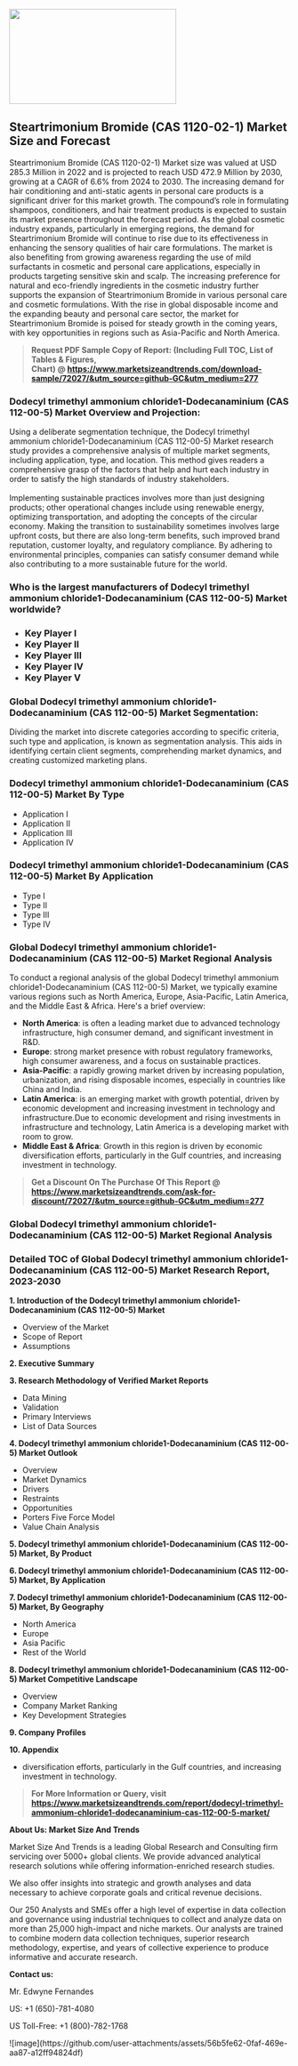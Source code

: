 <p><img class="alignnone size-medium wp-image-20088" src="https://ffe5etoiles.com/wp-content/uploads/2024/12/MST1-300x171.png" alt="" width="300" height="171" /></p><h2>Steartrimonium Bromide (CAS 1120-02-1) Market Size and Forecast</h2> <p>Steartrimonium Bromide (CAS 1120-02-1) Market size was valued at USD 285.3 Million in 2022 and is projected to reach USD 472.9 Million by 2030, growing at a CAGR of 6.6% from 2024 to 2030. The increasing demand for hair conditioning and anti-static agents in personal care products is a significant driver for this market growth. The compound’s role in formulating shampoos, conditioners, and hair treatment products is expected to sustain its market presence throughout the forecast period. As the global cosmetic industry expands, particularly in emerging regions, the demand for Steartrimonium Bromide will continue to rise due to its effectiveness in enhancing the sensory qualities of hair care formulations. The market is also benefiting from growing awareness regarding the use of mild surfactants in cosmetic and personal care applications, especially in products targeting sensitive skin and scalp. The increasing preference for natural and eco-friendly ingredients in the cosmetic industry further supports the expansion of Steartrimonium Bromide in various personal care and cosmetic formulations. With the rise in global disposable income and the expanding beauty and personal care sector, the market for Steartrimonium Bromide is poised for steady growth in the coming years, with key opportunities in regions such as Asia-Pacific and North America.</p> </p><blockquote id="" class=""><strong>Request PDF Sample Copy of Report: (Including Full TOC, List of Tables &amp; Figures, Chart)&nbsp;@&nbsp;<strong><a href="https://www.marketsizeandtrends.com/download-sample/72027/&utm_source=github-GC&utm_medium=277" target="_blank">https://www.marketsizeandtrends.com/download-sample/72027/&utm_source=github-GC&utm_medium=277</a></strong></strong></blockquote><h3 id="" class="">Dodecyl trimethyl ammonium chloride1-Dodecanaminium (CAS 112-00-5) Market&nbsp;Overview and Projection:</h3><p id="" class="">Using a deliberate segmentation technique, the Dodecyl trimethyl ammonium chloride1-Dodecanaminium (CAS 112-00-5) Market research study provides a comprehensive analysis of multiple market segments, including application, type, and location. This method gives readers a comprehensive grasp of the factors that help and hurt each industry in order to satisfy the high standards of industry stakeholders. <br /> <br />Implementing sustainable practices involves more than just designing products; other operational changes include using renewable energy, optimizing transportation, and adopting the concepts of the circular economy. Making the transition to sustainability sometimes involves large upfront costs, but there are also long-term benefits, such improved brand reputation, customer loyalty, and regulatory compliance. By adhering to environmental principles, companies can satisfy consumer demand while also contributing to a more sustainable future for the world.</p><h3 id="" class="">Who is the largest manufacturers of&nbsp;Dodecyl trimethyl ammonium chloride1-Dodecanaminium (CAS 112-00-5) Market worldwide?</h3><h3 class=""><p><ul><li>Key Player I </li><li> Key Player II </li><li> Key Player III </li><li> Key Player IV </li><li> Key Player V</li></ul></p></h3><h3 id="" class="">Global&nbsp;Dodecyl trimethyl ammonium chloride1-Dodecanaminium (CAS 112-00-5) Market Segmentation:</h3><p id="" class="">Dividing the market into discrete categories according to specific criteria, such type and application, is known as segmentation analysis. This aids in identifying certain client segments, comprehending market dynamics, and creating customized marketing plans.</p><h3 id="" class="">Dodecyl trimethyl ammonium chloride1-Dodecanaminium (CAS 112-00-5) Market&nbsp;By Type</h3><p><p><ul><li>Application I</li><li> Application II</li><li> Application III</li><li> Application IV</p></li></ul></p></p><h3 id="" class="">Dodecyl trimethyl ammonium chloride1-Dodecanaminium (CAS 112-00-5) Market&nbsp;By Application</h3><p class=""><p><ul><li>Type I</li><li> Type II</li><li> Type III</li><li> Type IV</li></ul></p></p><h3 id="" class="">Global Dodecyl trimethyl ammonium chloride1-Dodecanaminium (CAS 112-00-5) Market Regional Analysis</h3><p id="" class="">To conduct a regional analysis of the global Dodecyl trimethyl ammonium chloride1-Dodecanaminium (CAS 112-00-5) Market, we typically examine various regions such as North America, Europe, Asia-Pacific, Latin America, and the Middle East &amp; Africa. Here's a brief overview:</p><ul><li><strong>North America</strong>: is often a leading market due to advanced technology infrastructure, high consumer demand, and significant investment in R&amp;D.</li><li><strong>Europe</strong>: strong market presence with robust regulatory frameworks, high consumer awareness, and a focus on sustainable practices.</li><li><strong>Asia-Pacific</strong>: a rapidly growing market driven by increasing population, urbanization, and rising disposable incomes, especially in countries like China and India.</li><li><strong>Latin America</strong>: is an emerging market with growth potential, driven by economic development and increasing investment in technology and infrastructure.Due to economic development and rising investments in infrastructure and technology, Latin America is a developing market with room to grow.</li><li><strong>Middle East &amp; Africa</strong>: Growth in this region is driven by economic diversification efforts, particularly in the Gulf countries, and increasing investment in technology.</li></ul><blockquote id="" class=""><strong>Get a Discount On The Purchase Of This Report @ <strong><a href="https://www.marketsizeandtrends.com/ask-for-discount/72027/&utm_source=github-GC&utm_medium=277" target="_blank">https://www.marketsizeandtrends.com/ask-for-discount/72027/&utm_source=github-GC&utm_medium=277</a></strong></strong></blockquote><h3 id="" class="">Global Dodecyl trimethyl ammonium chloride1-Dodecanaminium (CAS 112-00-5) Market Regional Analysis</h3><h3 id="" class="">Detailed TOC of Global Dodecyl trimethyl ammonium chloride1-Dodecanaminium (CAS 112-00-5) Market Research Report, 2023-2030</h3><p id="" class=""><strong>1. Introduction of the Dodecyl trimethyl ammonium chloride1-Dodecanaminium (CAS 112-00-5) Market</strong></p><ul><li>Overview of the Market</li><li>Scope of Report</li><li>Assumptions</li></ul><p id="" class=""><strong>2. Executive Summary</strong></p><p id="" class=""><strong>3. Research Methodology of Verified Market Reports</strong></p><ul><li>Data Mining</li><li>Validation</li><li>Primary Interviews</li><li>List of Data Sources</li></ul><p id="" class=""><strong>4. Dodecyl trimethyl ammonium chloride1-Dodecanaminium (CAS 112-00-5) Market Outlook</strong></p><ul><li>Overview</li><li>Market Dynamics</li><li>Drivers</li><li>Restraints</li><li>Opportunities</li><li>Porters Five Force Model</li><li>Value Chain Analysis</li></ul><p id="" class=""><strong>5. Dodecyl trimethyl ammonium chloride1-Dodecanaminium (CAS 112-00-5) Market, By Product</strong></p><p id="" class=""><strong>6. Dodecyl trimethyl ammonium chloride1-Dodecanaminium (CAS 112-00-5) Market, By Application</strong></p><p id="" class=""><strong>7. Dodecyl trimethyl ammonium chloride1-Dodecanaminium (CAS 112-00-5) Market, By Geography</strong></p><ul><li>North America</li><li>Europe</li><li>Asia Pacific</li><li>Rest of the World</li></ul><p id="" class=""><strong>8. Dodecyl trimethyl ammonium chloride1-Dodecanaminium (CAS 112-00-5) Market Competitive Landscape</strong></p><ul><li>Overview</li><li>Company Market Ranking</li><li>Key Development Strategies</li></ul><p id="" class=""><strong>9. Company Profiles</strong></p><p id="" class=""><strong>10. Appendix</strong></p><ul><li>diversification efforts, particularly in the Gulf countries, and increasing investment in technology.</li></ul><blockquote id="" class=""><strong>For More Information or Query, visit <strong><strong><a href="https://www.marketsizeandtrends.com/report/dodecyl-trimethyl-ammonium-chloride1-dodecanaminium-cas-112-00-5-market/" target="_blank">https://www.marketsizeandtrends.com/report/dodecyl-trimethyl-ammonium-chloride1-dodecanaminium-cas-112-00-5-market/</a></strong></strong></strong></blockquote><p id="" class=""><strong>About Us: Market Size And Trends</strong></p><p id="" class="">Market Size And Trends is a leading Global Research and Consulting firm servicing over 5000+ global clients. We provide advanced analytical research solutions while offering information-enriched research studies.</p><p id="" class="">We also offer insights into strategic and growth analyses and data necessary to achieve corporate goals and critical revenue decisions.</p><p id="" class="">Our 250 Analysts and SMEs offer a high level of expertise in data collection and governance using industrial techniques to collect and analyze data on more than 25,000 high-impact and niche markets. Our analysts are trained to combine modern data collection techniques, superior research methodology, expertise, and years of collective experience to produce informative and accurate research.</p><p id="" class=""><strong>Contact us:</strong></p><p id="" class="">Mr. Edwyne Fernandes</p><p id="" class="">US: +1 (650)-781-4080</p><p id="" class="">US Toll-Free: +1 (800)-782-1768</p>
![image](https://github.com/user-attachments/assets/56b5fe62-0faf-469e-aa87-a12ff94824df)
